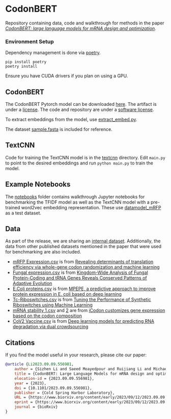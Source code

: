 # CodonBERT

Repository containing data, code and walkthrough for methods in the paper [*CodonBERT: large language models for mRNA design and optimization*](https://www.biorxiv.org/content/10.1101/2023.09.09.556981v1).

### Environment Setup

Dependency management is done via [poetry](https://python-poetry.org/).
```
pip install poetry
poetry install
```
Ensure you have CUDA drivers if you plan on using a GPU.

## CodonBERT

The CodonBERT Pytorch model can be downloaded [here](https://cdn.prod.accelerator.sanofi/llm/CodonBERT.zip). The artifact is under a [license](ARTIFACT_LICENSE.md).
The code and repository are under a [software license](SOFTWARE_LICENSE.md).

To extract embeddings from the model, use [extract_embed.py](benchmarks/CodonBERT/extract_embed.py).

The dataset [sample.fasta](benchmarks/CodonBERT/data/sample.fasta) is included for reference.

## TextCNN
Code for training the TextCNN model is in the [textcnn](benchmarks/textcnn/) directory.
Edit `main.py` to point to the desired embeddings and run `python main.py` to train the model.

## Example Notebooks
The [notebooks](notebooks/) folder contains walkthrough Jupyter notebooks for benchmarking the TFIDF model as well as the TextCNN model with a pre-trained word2vec embedding representation. These use [datamodel_mRFP](datamodel_mRFP.csv) as a test dataset.

## Data
As part of the release, we are sharing an [internal dataset](benchmarks/CodonBERT/data/MLOS.csv). Additionally, the data from other published datasets mentioned in the paper that were used for benchmarking are also included.

- [mRFP Expression.csv](benchmarks/CodonBERT/data/mRFP%20Expression.csv) is from [Revealing determinants of translation efficiency via whole-gene codon randomization and machine learning](https://academic.oup.com/nar/article/51/5/2363/7016452)
- [Fungal expression.csv](benchmarks/CodonBERT/data/Fungal%20expression.csv) is from [Kingdom-Wide Analysis of Fungal Protein-Coding and tRNA Genes Reveals Conserved Patterns of Adaptive Evolution](https://academic.oup.com/mbe/article/39/2/msab372/6513383)
- [E.Coli proteins.csv](benchmarks/CodonBERT/data/E.Coli%20proteins.csv) is from [MPEPE, a predictive approach to improve protein expression in E. coli based on deep learning](https://www.sciencedirect.com/science/article/pii/S2001037022000745)
- [Tc-Riboswitches.csv](benchmarks/CodonBERT/data/Tc-Riboswitches.csv) is from [Tuning the Performance of Synthetic Riboswitches using Machine Learning](https://pubs.acs.org/doi/10.1021/acssynbio.8b00207)
- [mRNA stability 1.csv](benchmarks/CodonBERT/data/mRNA%20stability%201.csv) and [2](benchmarks/CodonBERT/data/mRNA%20stability%202.csv) are from [iCodon customizes gene expression based on the codon composition](https://www.nature.com/articles/s41598-022-15526-7)
- [CoV2 Vaccine.csv](benchmarks/CodonBERT/data/CoV2%20Vaccine.csv) is from [Deep learning models for predicting RNA degradation via dual crowdsourcing](https://www.nature.com/articles/s42256-022-00571-8)

## Citations
If you find the model useful in your research, please cite our paper:
```bibtex
@article {Li2023.09.09.556981,
	author = {Sizhen Li and Saeed Moayedpour and Ruijiang Li and Michael Bailey and Saleh Riahi and Milad Miladi and Jacob Miner and Dinghai Zheng and Jun Wang and Akshay Balsubramani and Khang Tran and Minnie Zacharia and Monica Wu and Xiaobo Gu and Ryan Clinton and Carla Asquith and Joseph Skalesk and Lianne Boeglin and Sudha Chivukula and Anusha Dias and Fernando Ulloa Montoya and Vikram Agarwal and Ziv Bar-Joseph and Sven Jager},
	title = {CodonBERT: Large Language Models for mRNA design and optimization},
	elocation-id = {2023.09.09.556981},
	year = {2023},
	doi = {10.1101/2023.09.09.556981},
	publisher = {Cold Spring Harbor Laboratory},
	URL = {https://www.biorxiv.org/content/early/2023/09/12/2023.09.09.556981},
	eprint = {https://www.biorxiv.org/content/early/2023/09/12/2023.09.09.556981.full.pdf},
	journal = {bioRxiv}
}
```
